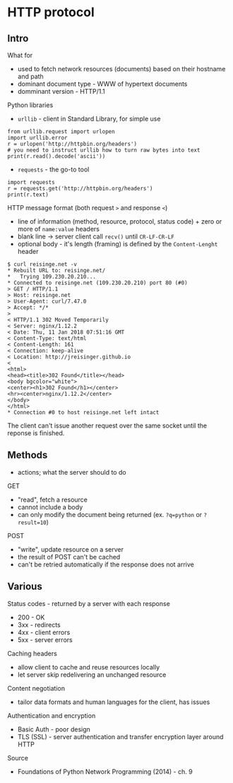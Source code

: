 # HTTP protocol

## Intro

What for
* used to fetch network resources (documents) based on their hostname and path
* dominant document type - WWW of hypertext documents
* domminant version - HTTP/1.1

Python libraries
* `urllib` - client in Standard Library, for simple use
```
from urllib.request import urlopen
import urllib.error
r = urlopen('http://httpbin.org/headers')
# you need to instruct urllib how to turn raw bytes into text
print(r.read().decode('ascii'))
```
* `requests` - the go-to tool 
```
import requests
r = requests.get('http://httpbin.org/headers')
print(r.text)
```

HTTP message format (both request `>` and response `<`)
* line of information (method, resource, protocol, status code) + zero or more of `name:value` headers
* blank line -> server client call `recv()` until `CR-LF-CR-LF`
* optional body - it's length (framing) is defined by the `Content-Lenght` header
```
$ curl reisinge.net -v
* Rebuilt URL to: reisinge.net/
*   Trying 109.230.20.210...
* Connected to reisinge.net (109.230.20.210) port 80 (#0)
> GET / HTTP/1.1
> Host: reisinge.net
> User-Agent: curl/7.47.0
> Accept: */*
>
< HTTP/1.1 302 Moved Temporarily
< Server: nginx/1.12.2
< Date: Thu, 11 Jan 2018 07:51:16 GMT
< Content-Type: text/html
< Content-Length: 161
< Connection: keep-alive
< Location: http://jreisinger.github.io
<
<html>
<head><title>302 Found</title></head>
<body bgcolor="white">
<center><h1>302 Found</h1></center>
<hr><center>nginx/1.12.2</center>
</body>
</html>
* Connection #0 to host reisinge.net left intact
```

The client can't issue another request over the same socket until the reponse
is finished.

## Methods

* actions; what the server should to do

GET
* "read", fetch a resource
* cannot include a body
* can only modify the document being returned (ex. `?q=python` or `?result=10`)

POST
* "write", update resource on a server
* the result of POST can't be cached
* can't be retried automatically if the response does not arrive

## Various

Status codes - returned by a server with each response
* 200 - OK
* 3xx - redirects
* 4xx - client errors
* 5xx - server errors

Caching headers
* allow client to cache and reuse resources locally
* let server skip redelivering an unchanged resource

Content negotiation
* tailor data formats and human languages for the client, has issues

Authentication and encryption
* Basic Auth - poor design
* TLS (SSL) - server authentication and transfer encryption layer around HTTP

Source
* Foundations of Python Network Programming (2014) - ch. 9
